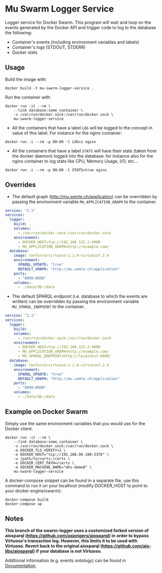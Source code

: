 # Mu Swarm Logger Service

Logger service for Docker Swarm. This program will wait and loop on the events
generated by the Docker API and trigger code to log to the database the
following:

 *  Container's events (including environment variables and labels)
 *  Container's logs (STDOUT, STDERR)
 *  Docker stats


## Usage

Build the image with:
```
docker build -t mu-swarm-logger-service .
```

Run the container with:
```
docker run -it --rm \
    --link database:some_container \
    -v /var/run/docker.sock:/var/run/docker.sock \
    mu-swarm-logger-service
```


* All the containers that have a label `LOG` will be logged to the concept in value of this label. For instance for the nginx container:

```
docker run -i --rm -p 80:80 -l LOG=1 nginx
```

* All the containers that have a label `STATS` will have their stats (taken from the docker daemon) logged into the database: for instance also for the nginx container to log stats like CPU, Memory Usage, I/O, etc...

```
docker run -i --rm -p 80:80 -l STATS=true nginx
```



## Overrides

 *  The default graph (http://mu.semte.ch/application) can be overridden by passing the environment variable
    `MU_APPLICATION_GRAPH` to the container.

```yml
version: "2.1"
services:
  logger:
    build: .
    volumes:
      - /var/run/docker.sock:/var/run/docker.sock
    environment:
      - DOCKER_HOST=tcp://192.168.122.2:4000
      - MU_APPLICATION_GRAPH=http://example.com/
  database:
    image: tenforce/virtuoso:1.1.0-virtuoso7.2.4
    environment:
      SPARQL_UPDATE: "true"
      DEFAULT_GRAPH: "http://mu.semte.ch/application"
    ports:
      - "8890:8890"
    volumes:
      - ./data/db:/data
```
 *  The default SPARQL endpoint (i.e. database to which the events are written) can be overridden by passing the environment
    variable `MU_SPARQL_ENDPOINT` to the container.

```yml
version: "2.1"
services:
  logger:
    build: .
    volumes:
      - /var/run/docker.sock:/var/run/docker.sock
    environment:
      - DOCKER_HOST=tcp://192.168.122.2:4000
      - MU_APPLICATION_GRAPH=http://example.com/
      - MU_SPARQL_ENDPOINT=http://localhost:8890/
  database:
    image: tenforce/virtuoso:1.1.0-virtuoso7.2.4
    environment:
      SPARQL_UPDATE: "true"
      DEFAULT_GRAPH: "http://mu.semte.ch/application"
    ports:
      - "8890:8890"
    volumes:
      - ./data/db:/data
```

## Example on Docker Swarm

Simply use the same environment variables that you would use for the Docker
client:

```
docker run -it --rm \
    --link database:some_container \
    -v /var/run/docker.sock:/var/run/docker.sock \
    -e DOCKER_TLS_VERIFY=1 \
    -e DOCKER_HOST="tcp://192.168.99.100:3376" \
    -v /path/to/certs:/certs \
    -e DOCKER_CERT_PATH=/certs \
    -e DOCKER_MACHINE_NAME="mhs-demo0" \
    mu-swarm-logger-service
```

A docker-compose snippet can be found in a separate file, use this command to run it on your localhost (modify DOCKER_HOST to point to your docker engine/swarm):

```
docker-compose build
docker-compose up
```

## Notes

**This branch of the swarm-logger uses a customized forked version of aiosparql (https://github.com/asjongers/aiosparql) in order to bypass Virtuoso's transaction log. However, this limits it to be used with Virtuoso. Revert back to the original aiosparql (https://github.com/aio-libs/aiosparql) if your database is not Virtuoso.**

Additional information (e.g. events ontology) can be found in [Documentation](./docs/README.md).
